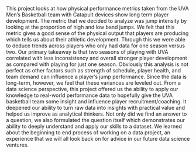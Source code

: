 This project looks at how physical performance metrics taken from the UVA Men’s Basketball team with Catapult devices show long term player development. The metric that we decided to analyze was jump intensity by looking at the proportion of high and low band jumps. We felt that this metric gives a good sense of the physical output that players are producing which tells us about their athletic development. Through this we were able to deduce trends across players who only had data for one season versus two. Our primary takeaway is that two seasons of playing with UVA correlated with less inconsistency and overall stronger player development as compared with playing for just one season. Obviously this analysis is not perfect as other factors such as strength of schedule, player health, and team demand can influence a player’s jump performance. Since the data is long-term, however, we feel that these variances are leveled out. From a data science perspective, this project offered us the ability to apply our knowledge to real-world performance data to hopefully give the UVA basketball team some insight and influence player recruitment/coaching. It deepened our ability to turn raw data into insights with practical value and helped us improve as analytical thinkers. Not only did we find an answer to a question, we also formulated the question itself which demonstrates our ability to deeply understand and apply our skills to a dataset. We learned about the beginning to end process of working on a data project, an experience that we will all look back on for advice in our future data science ventures.

